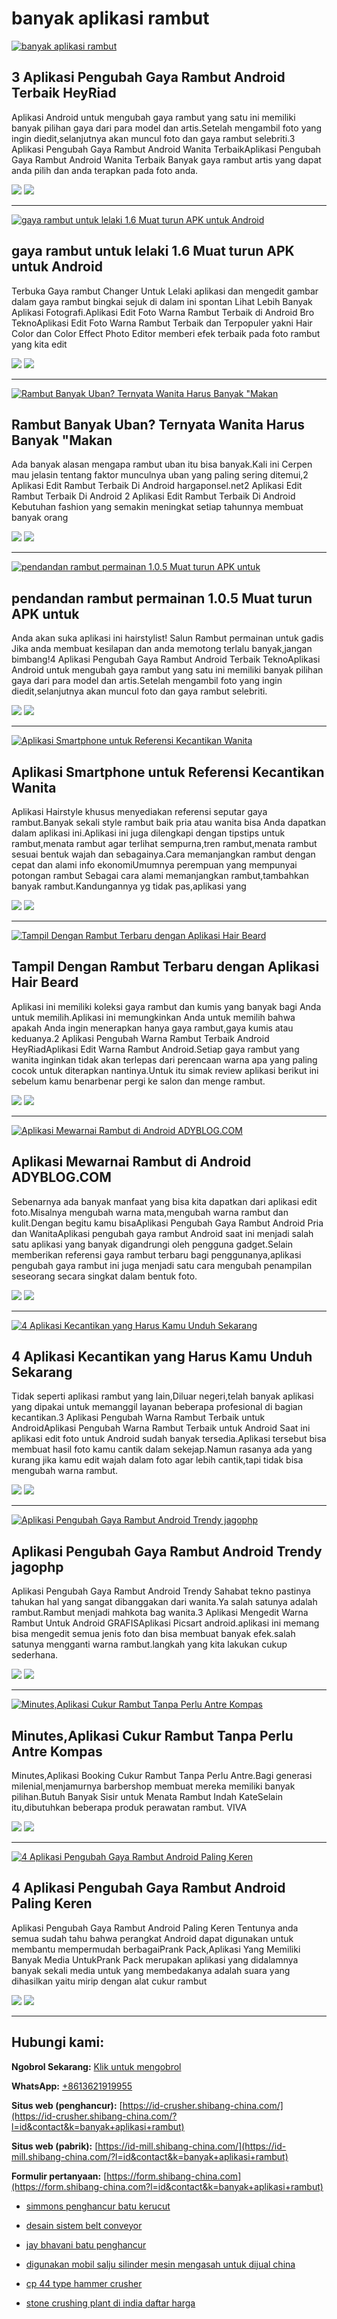 # banyak aplikasi rambut

<a href="https://swt.shibang-china.com/?l=id&img&k=banyak+aplikasi+rambut" target="_blank">![banyak aplikasi rambut](http://static.shibang-china.com/all-800x300/136.jpg)</a>

## 3 Aplikasi Pengubah Gaya Rambut Android Terbaik HeyRiad
Aplikasi Android untuk mengubah gaya rambut yang satu ini memiliki banyak pilihan gaya dari para model dan artis.Setelah mengambil foto yang ingin diedit,selanjutnya akan muncul foto dan gaya rambut selebriti.3 Aplikasi Pengubah Gaya Rambut Android Wanita TerbaikAplikasi Pengubah Gaya Rambut Android Wanita Terbaik Banyak gaya rambut artis yang dapat anda pilih dan anda terapkan pada foto anda.


<a href="https://whatsapp.shibangsoft.com/WhatsApp.php" target="_blank" title="WhatsApp">![](http://static.shibang-china.com/icon/whatsapp.png)</a> <a href="https://swt.shibang-china.com/?l=id&icon&k=banyak+aplikasi+rambut" target="_blank">![](http://static.shibang-china.com/icon/chat-id.png)</a>

---

<a href="https://swt.shibang-china.com/?l=id&img&k=banyak+aplikasi+rambut" target="_blank">![gaya rambut untuk lelaki 1.6 Muat turun APK untuk Android](http://static.shibang-china.com/all-800x300/1452.jpg)</a>

## gaya rambut untuk lelaki 1.6 Muat turun APK untuk Android
Terbuka Gaya rambut Changer Untuk Lelaki aplikasi dan mengedit gambar dalam gaya rambut bingkai sejuk di dalam ini spontan Lihat Lebih Banyak Aplikasi Fotografi.Aplikasi Edit Foto Warna Rambut Terbaik di Android Bro TeknoAplikasi Edit Foto Warna Rambut Terbaik dan Terpopuler yakni Hair Color dan Color Effect Photo Editor memberi efek terbaik pada foto rambut yang kita edit


<a href="https://whatsapp.shibangsoft.com/WhatsApp.php" target="_blank" title="WhatsApp">![](http://static.shibang-china.com/icon/whatsapp.png)</a> <a href="https://swt.shibang-china.com/?l=id&icon&k=banyak+aplikasi+rambut" target="_blank">![](http://static.shibang-china.com/icon/chat-id.png)</a>

---

<a href="https://swt.shibang-china.com/?l=id&img&k=banyak+aplikasi+rambut" target="_blank">![Rambut Banyak Uban? Ternyata Wanita Harus Banyak "Makan](http://static.shibang-china.com/all-800x300/1512.jpg)</a>

## Rambut Banyak Uban? Ternyata Wanita Harus Banyak "Makan
Ada banyak alasan mengapa rambut uban itu bisa banyak.Kali ini Cerpen mau jelasin tentang faktor munculnya uban yang paling sering ditemui,2 Aplikasi Edit Rambut Terbaik Di Android hargaponsel.net2 Aplikasi Edit Rambut Terbaik Di Android 2 Aplikasi Edit Rambut Terbaik Di Android Kebutuhan fashion yang semakin meningkat setiap tahunnya membuat banyak orang


<a href="https://whatsapp.shibangsoft.com/WhatsApp.php" target="_blank" title="WhatsApp">![](http://static.shibang-china.com/icon/whatsapp.png)</a> <a href="https://swt.shibang-china.com/?l=id&icon&k=banyak+aplikasi+rambut" target="_blank">![](http://static.shibang-china.com/icon/chat-id.png)</a>

---

<a href="https://swt.shibang-china.com/?l=id&img&k=banyak+aplikasi+rambut" target="_blank">![pendandan rambut permainan 1.0.5 Muat turun APK untuk](http://static.shibang-china.com/all-800x300/557.jpg)</a>

## pendandan rambut permainan 1.0.5 Muat turun APK untuk
Anda akan suka aplikasi ini hairstylist! Salun Rambut permainan untuk gadis Jika anda membuat kesilapan dan anda memotong terlalu banyak,jangan bimbang!4 Aplikasi Pengubah Gaya Rambut Android Terbaik TeknoAplikasi Android untuk mengubah gaya rambut yang satu ini memiliki banyak pilihan gaya dari para model dan artis.Setelah mengambil foto yang ingin diedit,selanjutnya akan muncul foto dan gaya rambut selebriti.


<a href="https://whatsapp.shibangsoft.com/WhatsApp.php" target="_blank" title="WhatsApp">![](http://static.shibang-china.com/icon/whatsapp.png)</a> <a href="https://swt.shibang-china.com/?l=id&icon&k=banyak+aplikasi+rambut" target="_blank">![](http://static.shibang-china.com/icon/chat-id.png)</a>

---

<a href="https://swt.shibang-china.com/?l=id&img&k=banyak+aplikasi+rambut" target="_blank">![Aplikasi Smartphone untuk Referensi Kecantikan Wanita](http://static.shibang-china.com/all-800x300/355.jpg)</a>

## Aplikasi Smartphone untuk Referensi Kecantikan Wanita
Aplikasi Hairstyle khusus menyediakan referensi seputar gaya rambut.Banyak sekali style rambut baik pria atau wanita bisa Anda dapatkan dalam aplikasi ini.Aplikasi ini juga dilengkapi dengan tipstips untuk rambut,menata rambut agar terlihat sempurna,tren rambut,menata rambut sesuai bentuk wajah dan sebagainya.Cara memanjangkan rambut dengan cepat dan alami info ekonomiUmumnya perempuan yang mempunyai potongan rambut Sebagai cara alami memanjangkan rambut,tambahkan banyak rambut.Kandungannya yg tidak pas,aplikasi yang


<a href="https://whatsapp.shibangsoft.com/WhatsApp.php" target="_blank" title="WhatsApp">![](http://static.shibang-china.com/icon/whatsapp.png)</a> <a href="https://swt.shibang-china.com/?l=id&icon&k=banyak+aplikasi+rambut" target="_blank">![](http://static.shibang-china.com/icon/chat-id.png)</a>

---

<a href="https://swt.shibang-china.com/?l=id&img&k=banyak+aplikasi+rambut" target="_blank">![Tampil Dengan Rambut Terbaru dengan Aplikasi Hair Beard](http://static.shibang-china.com/all-800x300/283.jpg)</a>

## Tampil Dengan Rambut Terbaru dengan Aplikasi Hair Beard
Aplikasi ini memiliki koleksi gaya rambut dan kumis yang banyak bagi Anda untuk memilih.Aplikasi ini memungkinkan Anda untuk memilih bahwa apakah Anda ingin menerapkan hanya gaya rambut,gaya kumis atau keduanya.2 Aplikasi Pengubah Warna Rambut Terbaik Android HeyRiadAplikasi Edit Warna Rambut Android.Setiap gaya rambut yang wanita inginkan tidak akan terlepas dari perencaan warna apa yang paling cocok untuk diterapkan nantinya.Untuk itu simak review aplikasi berikut ini sebelum kamu benarbenar pergi ke salon dan menge rambut.


<a href="https://whatsapp.shibangsoft.com/WhatsApp.php" target="_blank" title="WhatsApp">![](http://static.shibang-china.com/icon/whatsapp.png)</a> <a href="https://swt.shibang-china.com/?l=id&icon&k=banyak+aplikasi+rambut" target="_blank">![](http://static.shibang-china.com/icon/chat-id.png)</a>

---

<a href="https://swt.shibang-china.com/?l=id&img&k=banyak+aplikasi+rambut" target="_blank">![Aplikasi Mewarnai Rambut di Android ADYBLOG.COM](http://static.shibang-china.com/all-800x300/15.jpg)</a>

## Aplikasi Mewarnai Rambut di Android ADYBLOG.COM
Sebenarnya ada banyak manfaat yang bisa kita dapatkan dari aplikasi edit foto.Misalnya mengubah warna mata,mengubah warna rambut dan kulit.Dengan begitu kamu bisaAplikasi Pengubah Gaya Rambut Android Pria dan WanitaAplikasi pengubah gaya rambut Android saat ini menjadi salah satu aplikasi yang banyak digandrungi oleh pengguna gadget.Selain memberikan referensi gaya rambut terbaru bagi penggunanya,aplikasi pengubah gaya rambut ini juga menjadi satu cara mengubah penampilan seseorang secara singkat dalam bentuk foto.


<a href="https://whatsapp.shibangsoft.com/WhatsApp.php" target="_blank" title="WhatsApp">![](http://static.shibang-china.com/icon/whatsapp.png)</a> <a href="https://swt.shibang-china.com/?l=id&icon&k=banyak+aplikasi+rambut" target="_blank">![](http://static.shibang-china.com/icon/chat-id.png)</a>

---

<a href="https://swt.shibang-china.com/?l=id&img&k=banyak+aplikasi+rambut" target="_blank">![4 Aplikasi Kecantikan yang Harus Kamu Unduh Sekarang](http://static.shibang-china.com/all-800x300/813.jpg)</a>

## 4 Aplikasi Kecantikan yang Harus Kamu Unduh Sekarang
Tidak seperti aplikasi rambut yang lain,Diluar negeri,telah banyak aplikasi yang dipakai untuk memanggil layanan beberapa profesional di bagian kecantikan.3 Aplikasi Pengubah Warna Rambut Terbaik untuk AndroidAplikasi Pengubah Warna Rambut Terbaik untuk Android Saat ini aplikasi edit foto untuk Android sudah banyak tersedia.Aplikasi tersebut bisa membuat hasil foto kamu cantik dalam sekejap.Namun rasanya ada yang kurang jika kamu edit wajah dalam foto agar lebih cantik,tapi tidak bisa mengubah warna rambut.


<a href="https://whatsapp.shibangsoft.com/WhatsApp.php" target="_blank" title="WhatsApp">![](http://static.shibang-china.com/icon/whatsapp.png)</a> <a href="https://swt.shibang-china.com/?l=id&icon&k=banyak+aplikasi+rambut" target="_blank">![](http://static.shibang-china.com/icon/chat-id.png)</a>

---

<a href="https://swt.shibang-china.com/?l=id&img&k=banyak+aplikasi+rambut" target="_blank">![Aplikasi Pengubah Gaya Rambut Android Trendy jagophp](http://static.shibang-china.com/all-800x300/1183.jpg)</a>

## Aplikasi Pengubah Gaya Rambut Android Trendy jagophp
Aplikasi Pengubah Gaya Rambut Android Trendy Sahabat tekno pastinya tahukan hal yang sangat dibanggakan dari wanita.Ya salah satunya adalah rambut.Rambut menjadi mahkota bag wanita.3 Aplikasi Mengedit Warna Rambut Untuk Android GRAFISAplikasi Picsart android.aplikasi ini memang bisa mengedit semua jenis foto dan bisa membuat banyak efek.salah satunya mengganti warna rambut.langkah yang kita lakukan cukup sederhana.


<a href="https://whatsapp.shibangsoft.com/WhatsApp.php" target="_blank" title="WhatsApp">![](http://static.shibang-china.com/icon/whatsapp.png)</a> <a href="https://swt.shibang-china.com/?l=id&icon&k=banyak+aplikasi+rambut" target="_blank">![](http://static.shibang-china.com/icon/chat-id.png)</a>

---

<a href="https://swt.shibang-china.com/?l=id&img&k=banyak+aplikasi+rambut" target="_blank">![Minutes,Aplikasi Cukur Rambut Tanpa Perlu Antre Kompas](http://static.shibang-china.com/all-800x300/475.jpg)</a>

## Minutes,Aplikasi Cukur Rambut Tanpa Perlu Antre Kompas
Minutes,Aplikasi Booking Cukur Rambut Tanpa Perlu Antre.Bagi generasi milenial,menjamurnya barbershop membuat mereka memiliki banyak pilihan.Butuh Banyak Sisir untuk Menata Rambut Indah KateSelain itu,dibutuhkan beberapa produk perawatan rambut. VIVA


<a href="https://whatsapp.shibangsoft.com/WhatsApp.php" target="_blank" title="WhatsApp">![](http://static.shibang-china.com/icon/whatsapp.png)</a> <a href="https://swt.shibang-china.com/?l=id&icon&k=banyak+aplikasi+rambut" target="_blank">![](http://static.shibang-china.com/icon/chat-id.png)</a>

---

<a href="https://swt.shibang-china.com/?l=id&img&k=banyak+aplikasi+rambut" target="_blank">![4 Aplikasi Pengubah Gaya Rambut Android Paling Keren](http://static.shibang-china.com/all-800x300/258.jpg)</a>

## 4 Aplikasi Pengubah Gaya Rambut Android Paling Keren
Aplikasi Pengubah Gaya Rambut Android Paling Keren Tentunya anda semua sudah tahu bahwa perangkat Android dapat digunakan untuk membantu mempermudah berbagaiPrank Pack,Aplikasi Yang Memiliki Banyak Media UntukPrank Pack merupakan aplikasi yang didalamnya banyak sekali media untuk yang membedakanya adalah suara yang dihasilkan yaitu mirip dengan alat cukur rambut


<a href="https://whatsapp.shibangsoft.com/WhatsApp.php" target="_blank" title="WhatsApp">![](http://static.shibang-china.com/icon/whatsapp.png)</a> <a href="https://swt.shibang-china.com/?l=id&icon&k=banyak+aplikasi+rambut" target="_blank">![](http://static.shibang-china.com/icon/chat-id.png)</a>

---
## Hubungi kami:

**Ngobrol Sekarang:** [Klik untuk mengobrol](https://swt.shibang-china.com?l=id&contact&k=banyak+aplikasi+rambut)

**WhatsApp:**  [+8613621919955](https://whatsapp.shibangsoft.com/WhatsApp.php)

**Situs web (penghancur):** [https://id-crusher.shibang-china.com/](https://id-crusher.shibang-china.com/?l=id&contact&k=banyak+aplikasi+rambut)

**Situs web (pabrik):** [https://id-mill.shibang-china.com/](https://id-mill.shibang-china.com/?l=id&contact&k=banyak+aplikasi+rambut)

**Formulir pertanyaan:** [https://form.shibang-china.com](https://form.shibang-china.com?l=id&contact&k=banyak+aplikasi+rambut)

* [simmons penghancur batu kerucut](../30/simmons%20penghancur%20batu%20kerucut.md)

* [desain sistem belt conveyor](../22/desain%20sistem%20belt%20conveyor.md)

* [jay bhavani batu penghancur](../27/jay%20bhavani%20batu%20penghancur.md)

* [digunakan mobil salju silinder mesin mengasah untuk dijual china](../30/digunakan%20mobil%20salju%20silinder%20mesin%20mengasah%20untuk%20dijual%20china.md)

* [cp 44 type hammer crusher](../18/cp%2044%20type%20hammer%20crusher.md)

* [stone crushing plant di india daftar harga](../16/stone%20crushing%20plant%20di%20india%20daftar%20harga.md)
